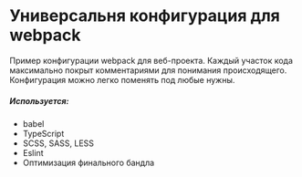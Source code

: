 # Универсальня конфигурация для webpack

Пример конфигурации webpack для веб-проекта. Каждый участок кода максимально покрыт комментариями для понимания происходящего. Конфигурация можно легко поменять под любые нужны. 

##### Используется:
  - babel
  - TypeScript
  - SCSS, SASS, LESS
  - Eslint
  - Оптимизация финального бандла